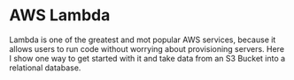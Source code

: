 # AWS Lambda

Lambda is one of the greatest and mot popular AWS services, because it allows users to run code without worrying about provisioning servers. Here I show one way to get started with it and take data from an S3 Bucket into a relational database.
